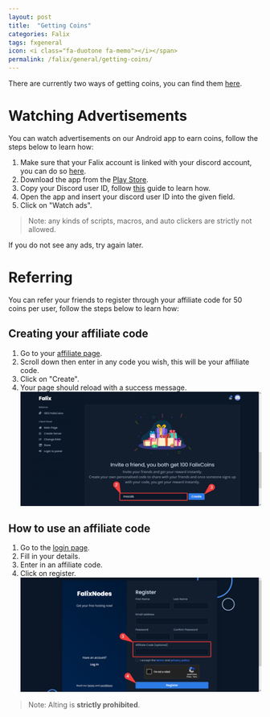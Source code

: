 ```yaml
---
layout: post
title:  "Getting Coins"
categories: Falix
tags: fxgeneral
icon: <i class="fa-duotone fa-memo"></i></span>
permalink: /falix/general/getting-coins/
---
```


There are currently two ways of getting coins, you can find them [here](https://client.falixnodes.net/coins).

# Watching Advertisements
You can watch advertisements on our Android app to earn coins, follow the steps below to learn how:

1. Make sure that your Falix account is linked with your discord account, you can do so [here](https://client.falixnodes.net/profile/settings).
2. Download the app from the [Play Store](https://play.google.com/store/apps/details?id=net.falixnodes.falixcoins).
3. Copy your Discord user ID, follow [this](https://support.discord.com/hc/en-us/articles/206346498) guide to learn how.
4. Open the app and insert your discord user ID into the given field.
5. Click on "Watch ads".

> Note: any kinds of scripts, macros, and auto clickers are strictly not allowed.

If you do not see any ads, try again later.

# Referring
You can refer your friends to register through your affiliate code for 50 coins per user, follow the steps below to learn how:

## Creating your affiliate code

1. Go to your [affiliate page](https://client.falixnodes.net/affiliate/link).
2. Scroll down then enter in any code you wish, this will be your affiliate code.
3. Click on "Create".
4. Your page should reload with a success message.
![image](../../../assets/images/posts/falix/earning-coins/making-affiliate-code.png)

## How to use an affiliate code

1. Go to the [login page](https://client.falixnodes.net/auth/register).
2. Fill in your details.
3. Enter in an affiliate code.
4. Click on register.
![image](../../../assets/images/posts/falix/earning-coins/using-affiliate-code.png)

> Note: Alting is **strictly prohibited**.